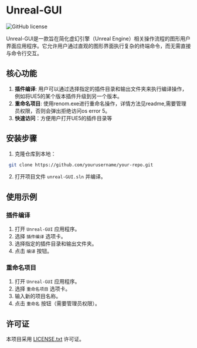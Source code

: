 # Unreal-GUI

![GitHub license](https://img.shields.io/github/license/G-POPLO/unreal-GUI.svg) 

Unreal-GUI是一款旨在简化虚幻引擎（Unreal Engine）相关操作流程的图形用户界面应用程序。它允许用户通过直观的图形界面执行复杂的终端命令，而无需直接与命令行交互。

## 核心功能

1. **插件编译**: 用户可以通过选择指定的插件目录和输出文件夹来执行编译操作，例如将UE5的某个版本插件升级到另一个版本。
2. **重命名项目**: 使用renom.exe进行重命名操作，详情方法见readme,需要管理员权限，否则会弹出拒绝访问os error 5。
3. **快速访问**：方便用户打开UE5的插件目录等

## 安装步骤

1. 克隆仓库到本地：
```bash
 git clone https://github.com/yourusername/your-repo.git
```
2. 打开项目文件 `unreal-GUI.sln` 并编译。

## 使用示例

### 插件编译
1. 打开 `Unreal-GUI` 应用程序。
2. 选择 `插件编译` 选项卡。
3. 选择指定的插件目录和输出文件夹。
4. 点击 `编译` 按钮。

### 重命名项目
1. 打开 `Unreal-GUI` 应用程序。
2. 选择 `重命名项目` 选项卡。
3. 输入新的项目名称。
4. 点击 `重命名` 按钮（需要管理员权限）。

## 许可证
本项目采用 [LICENSE.txt](LICENSE.txt) 许可证。



